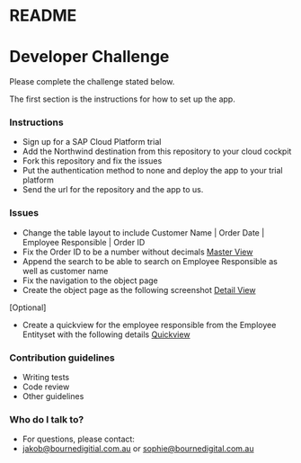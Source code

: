 

# README #
# Developer Challenge #

Please complete the challenge stated below.

The first section is the instructions for how to set up the app.

### Instructions ###

* Sign up for a SAP Cloud Platform trial
* Add the Northwind destination from this repository to your cloud cockpit
* Fork this repository and fix the issues
* Put the authentication method to none and deploy the app to your trial platform
* Send the url for the repository and the app to us.

### Issues ###

* Change the table layout to include Customer Name | Order Date	| Employee Responsible | Order ID
* Fix the Order ID to be a number without decimals
[Master View](/img/Master.png)
* Append the search to be able to search on Employee Responsible as well as customer name
* Fix the navigation to the object page
* Create the object page as the following screenshot
[Detail View](/img/Detail.png)

[Optional]
* Create a quickview for the employee responsible from the Employee Entityset with the following details
[Quickview](/img/Quickview.png)

### Contribution guidelines ###

* Writing tests
* Code review
* Other guidelines

### Who do I talk to? ###


* For questions, please contact:
* jakob@bournedigitial.com.au or sophie@bournedigital.com.au
